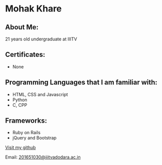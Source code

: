 # Mohak Khare

## About Me:

21 years old undergraduate at IIITV

## Certificates:

- None

## Programming Languages that I am familiar with:

- HTML, CSS and Javascript
- Python
- C, CPP

## Frameworks:
- Ruby on Rails
- jQuery and Bootstrap

[Visit my github](https://github.com/violentdelight)

Email: 201651030@iiitvadodara.ac.in
